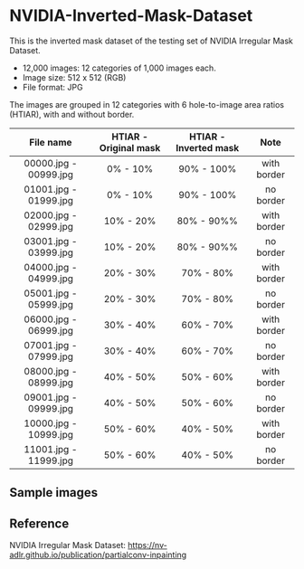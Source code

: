 # NVIDIA-Inverted-Mask-Dataset

This is the inverted mask dataset of the testing set of NVIDIA Irregular Mask Dataset.

- 12,000 images: 12 categories of 1,000 images each.
- Image size: 512 x 512 (RGB)
- File format: JPG

The images are grouped in 12 categories with 6 hole-to-image area ratios (HTIAR), with and without border.


|       File name       | HTIAR - Original mask | HTIAR - Inverted mask |     Note    |
|:---------------------:|:---------------------:|:---------------------:|:-----------:|
| 00000.jpg - 00999.jpg | 0% - 10%              | 90% - 100%            | with border |
| 01001.jpg - 01999.jpg | 0% - 10%              | 90% - 100%            | no border   |
| 02000.jpg - 02999.jpg | 10% - 20%             | 80% - 90%%            | with border |
| 03001.jpg - 03999.jpg | 10% - 20%             | 80% - 90%%            | no border   |
| 04000.jpg - 04999.jpg | 20% - 30%             | 70% - 80%             | with border |
| 05001.jpg - 05999.jpg | 20% - 30%             | 70% - 80%             | no border   |
| 06000.jpg - 06999.jpg | 30% - 40%             | 60% - 70%             | with border |
| 07001.jpg - 07999.jpg | 30% - 40%             | 60% - 70%             | no border   |
| 08000.jpg - 08999.jpg | 40% - 50%             | 50% - 60%             | with border |
| 09001.jpg - 09999.jpg | 40% - 50%             | 50% - 60%             | no border   |
| 10000.jpg - 10999.jpg | 50% - 60%             | 40% - 50%             | with border |
| 11001.jpg - 11999.jpg | 50% - 60%             | 40% - 50%             | no border   |

## Sample images



## Reference

NVIDIA Irregular Mask Dataset: https://nv-adlr.github.io/publication/partialconv-inpainting

